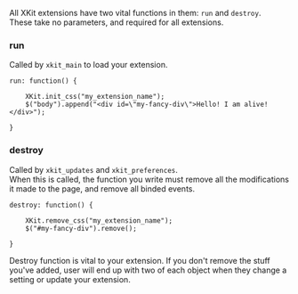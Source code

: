 All XKit extensions have two vital functions in them: `run` and `destroy`.  
These take no parameters, and required for all extensions.

### run
Called by `xkit_main` to load your extension.

	run: function() {
	
		XKit.init_css("my_extension_name");
		$("body").append("<div id=\"my-fancy-div\">Hello! I am alive!</div>");	
		
	}

### destroy
Called by `xkit_updates` and `xkit_preferences`.  
When this is called, the function you write must remove all the modifications it made to the page, and remove all binded events.

	destroy: function() {
	
		XKit.remove_css("my_extension_name");
		$("#my-fancy-div").remove();
		
	}
	
Destroy function is vital to your extension. If you don't remove the stuff you've added, user will end up with two of each object when they change a setting or update your extension.